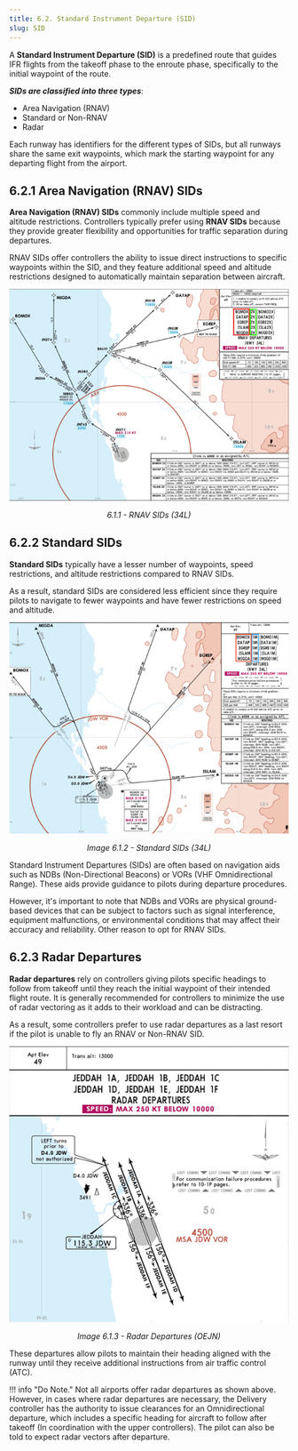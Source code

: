 ```yaml
---
title: 6.2. Standard Instrument Departure (SID)
slug: SID
---
```

A **Standard Instrument Departure (SID)** is a predefined route that guides IFR flights from the takeoff phase to the enroute phase, specifically to the initial waypoint of the route. 

***SIDs are classified into three types***:

- Area Navigation (RNAV)
- Standard or Non-RNAV
- Radar

Each runway has identifiers for the different types of SIDs, but all runways share the same exit waypoints, which mark the starting waypoint for any departing flight from the airport.

## 6.2.1    Area Navigation (RNAV) SIDs
**Area Navigation (RNAV) SIDs** commonly include multiple speed and altitude restrictions. Controllers typically prefer using **RNAV SIDs** because they provide greater flexibility and opportunities for traffic separation during departures.

RNAV SIDs offer controllers the ability to issue direct instructions to specific waypoints within the SID, and they feature additional speed and altitude restrictions designed to automatically maintain separation between aircraft.

![alt text](image-2.png)
<p style="text-align: center; font-style: italic;">
6.1.1 - RNAV SIDs (34L)
</p>

## 6.2.2    Standard SIDs

**Standard SIDs** typically have a lesser number of waypoints, speed restrictions, and altitude restrictions compared to RNAV SIDs.

As a result, standard SIDs are considered less efficient since they require pilots to navigate to fewer waypoints and have fewer restrictions on speed and altitude. 

![alt text](image-3.png)

<p style="text-align: center; font-style: italic;">
Image 6.1.2 - Standard SIDs (34L)
</p>

Standard Instrument Departures (SIDs) are often based on navigation aids such as NDBs (Non-Directional Beacons) or VORs (VHF Omnidirectional Range). These aids provide guidance to pilots during departure procedures. 

However, it's important to note that NDBs and VORs are physical ground-based devices that can be subject to factors such as signal interference, equipment malfunctions, or environmental conditions that may affect their accuracy and reliability. Other reason to opt for RNAV SIDs.

## 6.2.3    Radar Departures
**Radar departures** rely on controllers giving pilots specific headings to follow from takeoff until they reach the initial waypoint of their intended flight route. It is generally recommended for controllers to minimize the use of radar vectoring as it adds to their workload and can be distracting. 

As a result, some controllers prefer to use radar departures as a last resort if the pilot is unable to fly an RNAV or Non-RNAV SID.

![alt text](image.png)

<p style="text-align: center; font-style: italic;">
Image 6.1.3 - Radar Departures (OEJN) 
</p>

These departures allow pilots to maintain their heading aligned with the runway until they receive additional instructions from air traffic control (ATC).

!!! info "Do Note."
    Not all airports offer radar departures as shown above. However, in cases where radar departures are necessary, the Delivery controller has the authority to issue clearances for an Omnidirectional departure, which includes a specific heading for aircraft to follow after takeoff (In coordination with the upper controllers). The pilot can also be told to expect radar vectors after departure.